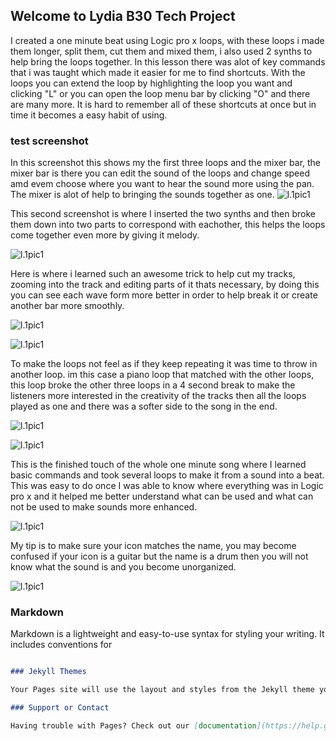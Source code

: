 ## Welcome to Lydia B30 Tech Project

I created a one minute beat using Logic pro x loops, with these loops i made them longer, split them, cut them and mixed them, i also used 2 synths to help bring the loops together. In this lesson there was alot of key commands that i was taught which made it easier for me to find shortcuts. With the loops you can extend the loop by highlighting the loop you want and clicking "L" or you can open the loop menu bar by clicking "O" and there are many more. It is hard to remember all of these shortcuts at once but in time it becomes a easy habit of using.




### test screenshot
  
  
  
  
  In this screenshot this shows my the first three loops and the mixer bar, the mixer bar is there you can edit the sound of the loops and change speed amd evem choose where you want to hear the sound more using the pan. The mixer is alot of help to bringing the sounds together as one.
![l.1pic1](/images/1.png)





  This second screenshot is where I inserted the two synths and then broke them down into two parts to correspond with eachother, this helps the loops come together even more by giving it melody.
  
  
  
  
  
![l.1pic1](/images/2.png)






 Here is where i learned such an awesome trick to help cut my tracks, zooming into the track and editing parts of it thats necessary, by doing this you can see each wave form more better in order to help break it or create another bar more smoothly.






![l.1pic1](/images/3.png)




  
![l.1pic1](/images/4.png)




  To make the loops not feel as if they keep repeating it was time to throw in another loop. im this case a piano loop that matched with the other loops, this loop broke the other three loops in a 4 second break to make the listeners more interested in the creativity of the tracks then all the loops played as one and there was a softer side to the song in the end.
  
  
  
  
  
  
![l.1pic1](/images/5.png)





![l.1pic1](/images/mixer.png)











  This is the finished touch of the whole one minute song where I learned basic commands and took several loops to make it from a sound into a beat. This was easy to do once I was able to know where everything was in Logic pro x and it helped me better understand what can be used and what can not be used to make sounds more enhanced.




![l.1pic1](/images/draft.png)






My tip is to make sure your icon matches the name, you may become confused if your icon is a guitar but the name is a drum then you will not know what the sound is and you become unorganized.



![l.1pic1](/images/icon.png)


### Markdown

Markdown is a lightweight and easy-to-use syntax for styling your writing. It includes conventions for

```markdown

### Jekyll Themes

Your Pages site will use the layout and styles from the Jekyll theme you have selected in your [repository settings](https://github.com/alysicmuse/alysicmuse.github.io/settings). The name of this theme is saved in the Jekyll `_config.yml` configuration file.

### Support or Contact

Having trouble with Pages? Check out our [documentation](https://help.github.com/categories/github-pages-basics/) or [contact support](https://github.com/contact) and we’ll help you sort it out.
